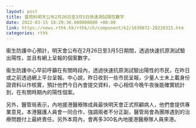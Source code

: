 ```yaml
---
layout: post
title: 當局料明天公布2月26日至3月5日快速測試陽性數字
date: 2022-03-15 18:29:36.000000000 +08:00
link: https://news.rthk.hk/rthk/ch/component/k2/1639072-20220315.htm
categories: rthk
---
```


衞生防護中心預計，明天會公布在2月26日至3月5日期間，透過快速抗原測試驗出陽性，並且有網上呈報的個案數字。

衞生防護中心早前呼籲在有關時段內，透過快速抗原測試驗出陽性的市民，在昨日或之前透過網上平台呈報。中心說，昨日收到一些市民呈報，少量人士未上載身份證資料以作核實，預計他們今日內會提交資料，中心相信今晚午夜後能確實統計到，在有關時期內的陽性個案。

另外，醫管局表示，內地援港醫療隊成員最快明天會正式照顧病人，他們會提供專業意見，本港醫護人員會一同合作，強調兩者不分正副，醫管局會為團隊遇到的治療問題付上最終責任。另外本周內，會再多300名內地援港醫療隊人員來港。
